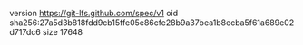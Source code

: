 version https://git-lfs.github.com/spec/v1
oid sha256:27a5d3b818fdd9cb15ffe05e86cfe28b9a37bea1b8ecba5f61a689e02d717dc6
size 17648
